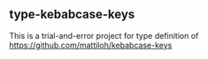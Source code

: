 ## type-kebabcase-keys

This is a trial-and-error project for type definition of https://github.com/mattiloh/kebabcase-keys
